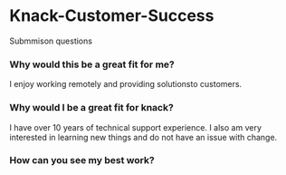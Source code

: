 # Knack-Customer-Success
Submmison questions

### Why would this be a great fit for me?
I enjoy working remotely and providing solutionsto customers.

### Why would I be a great fit for knack?
I have over 10 years of technical support experience. I also am very interested in learning new things and do not have an issue with change.

### How can you see my best work?
